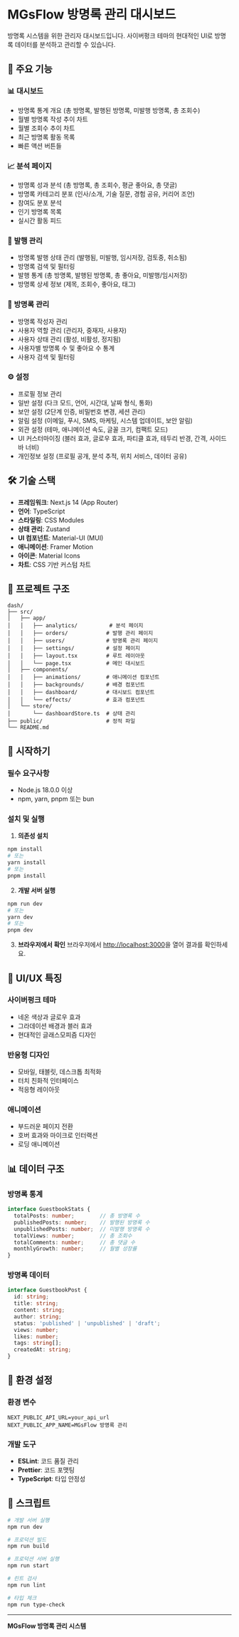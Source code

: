 # MGsFlow 방명록 관리 대시보드

방명록 시스템을 위한 관리자 대시보드입니다. 사이버펑크 테마의 현대적인 UI로 방명록 데이터를 분석하고 관리할 수 있습니다.

## 🚀 주요 기능

### 📊 **대시보드**
- 방명록 통계 개요 (총 방명록, 발행된 방명록, 미발행 방명록, 총 조회수)
- 월별 방명록 작성 추이 차트
- 월별 조회수 추이 차트
- 최근 방명록 활동 목록
- 빠른 액션 버튼들

### 📈 **분석 페이지**
- 방명록 성과 분석 (총 방명록, 총 조회수, 평균 좋아요, 총 댓글)
- 방명록 카테고리 분포 (인사/소개, 기술 질문, 경험 공유, 커리어 조언)
- 참여도 분포 분석
- 인기 방명록 목록
- 실시간 활동 피드

### 📝 **발행 관리**
- 방명록 발행 상태 관리 (발행됨, 미발행, 임시저장, 검토중, 취소됨)
- 방명록 검색 및 필터링
- 발행 통계 (총 방명록, 발행된 방명록, 총 좋아요, 미발행/임시저장)
- 방명록 상세 정보 (제목, 조회수, 좋아요, 태그)

### 👥 **방명록 관리**
- 방명록 작성자 관리
- 사용자 역할 관리 (관리자, 중재자, 사용자)
- 사용자 상태 관리 (활성, 비활성, 정지됨)
- 사용자별 방명록 수 및 좋아요 수 통계
- 사용자 검색 및 필터링

### ⚙️ **설정**
- 프로필 정보 관리
- 일반 설정 (다크 모드, 언어, 시간대, 날짜 형식, 통화)
- 보안 설정 (2단계 인증, 비밀번호 변경, 세션 관리)
- 알림 설정 (이메일, 푸시, SMS, 마케팅, 시스템 업데이트, 보안 알림)
- 외관 설정 (테마, 애니메이션 속도, 글꼴 크기, 컴팩트 모드)
- UI 커스터마이징 (블러 효과, 글로우 효과, 파티클 효과, 테두리 반경, 간격, 사이드바 너비)
- 개인정보 설정 (프로필 공개, 분석 추적, 위치 서비스, 데이터 공유)

## 🛠️ 기술 스택

- **프레임워크**: Next.js 14 (App Router)
- **언어**: TypeScript
- **스타일링**: CSS Modules
- **상태 관리**: Zustand
- **UI 컴포넌트**: Material-UI (MUI)
- **애니메이션**: Framer Motion
- **아이콘**: Material Icons
- **차트**: CSS 기반 커스텀 차트

## 📁 프로젝트 구조

```
dash/
├── src/
│   ├── app/
│   │   ├── analytics/          # 분석 페이지
│   │   ├── orders/            # 발행 관리 페이지
│   │   ├── users/             # 방명록 관리 페이지
│   │   ├── settings/          # 설정 페이지
│   │   ├── layout.tsx         # 루트 레이아웃
│   │   └── page.tsx           # 메인 대시보드
│   ├── components/
│   │   ├── animations/        # 애니메이션 컴포넌트
│   │   ├── backgrounds/       # 배경 컴포넌트
│   │   ├── dashboard/         # 대시보드 컴포넌트
│   │   └── effects/           # 효과 컴포넌트
│   └── store/
│       └── dashboardStore.ts  # 상태 관리
├── public/                    # 정적 파일
└── README.md
```

## 🚀 시작하기

### 필수 요구사항
- Node.js 18.0.0 이상
- npm, yarn, pnpm 또는 bun

### 설치 및 실행

1. **의존성 설치**
```bash
npm install
# 또는
yarn install
# 또는
pnpm install
```

2. **개발 서버 실행**
```bash
npm run dev
# 또는
yarn dev
# 또는
pnpm dev
```

3. **브라우저에서 확인**
브라우저에서 [http://localhost:3000](http://localhost:3000)을 열어 결과를 확인하세요.

## 🎨 UI/UX 특징

### 사이버펑크 테마
- 네온 색상과 글로우 효과
- 그라데이션 배경과 블러 효과
- 현대적인 글래스모피즘 디자인

### 반응형 디자인
- 모바일, 태블릿, 데스크톱 최적화
- 터치 친화적 인터페이스
- 적응형 레이아웃

### 애니메이션
- 부드러운 페이지 전환
- 호버 효과와 마이크로 인터랙션
- 로딩 애니메이션

## 📊 데이터 구조

### 방명록 통계
```typescript
interface GuestbookStats {
  totalPosts: number;        // 총 방명록 수
  publishedPosts: number;    // 발행된 방명록 수
  unpublishedPosts: number;  // 미발행 방명록 수
  totalViews: number;        // 총 조회수
  totalComments: number;     // 총 댓글 수
  monthlyGrowth: number;     // 월별 성장률
}
```

### 방명록 데이터
```typescript
interface GuestbookPost {
  id: string;
  title: string;
  content: string;
  author: string;
  status: 'published' | 'unpublished' | 'draft';
  views: number;
  likes: number;
  tags: string[];
  createdAt: string;
}
```

## 🔧 환경 설정

### 환경 변수
```env
NEXT_PUBLIC_API_URL=your_api_url
NEXT_PUBLIC_APP_NAME=MGsFlow 방명록 관리
```

### 개발 도구
- **ESLint**: 코드 품질 관리
- **Prettier**: 코드 포맷팅
- **TypeScript**: 타입 안정성

## 📝 스크립트

```bash
# 개발 서버 실행
npm run dev

# 프로덕션 빌드
npm run build

# 프로덕션 서버 실행
npm run start

# 린트 검사
npm run lint

# 타입 체크
npm run type-check
```

---

**MGsFlow 방명록 관리 시스템** 
